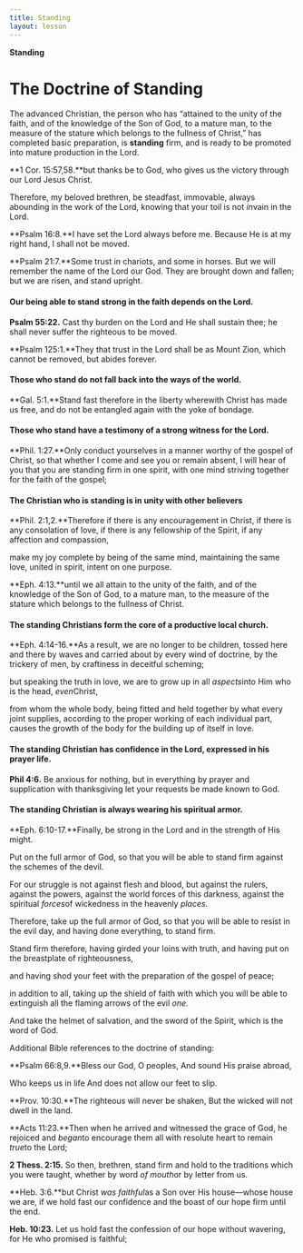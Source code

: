 ```yaml
---
title: Standing
layout: lesson
---
```



**Standing**

The Doctrine of Standing
========================

The advanced Christian, the person who has “attained to the unity of the
faith, and of the knowledge of the Son of God, to a mature man, to the
measure of the stature which belongs to the fullness of Christ,” has
completed basic preparation, is **standing** firm, and is ready to be
promoted into mature production in the Lord.

**1 Cor. 15:57,58.**but thanks be to God, who gives us the victory
through our Lord Jesus Christ.

Therefore, my beloved brethren, be steadfast, immovable, always
abounding in the work of the Lord, knowing that your toil is not
*in*vain in the Lord.

**Psalm 16:8.**I have set the Lord always before me. Because He is at my
right hand, I shall not be moved.

**Psalm 21:7.**Some trust in chariots, and some in horses. But we will
remember the name of the Lord our God. They are brought down and fallen;
but we are risen, and stand upright.

#### Our being able to stand strong in the faith depends on the Lord.

**Psalm 55:22.** Cast thy burden on the Lord and He shall sustain thee;
he shall never suffer the righteous to be moved.

**Psalm 125:1.**They that trust in the Lord shall be as Mount Zion,
which cannot be removed, but abides forever.

#### Those who stand do not fall back into the ways of the world.

**Gal. 5:1.**Stand fast therefore in the liberty wherewith Christ has
made us free, and do not be entangled again with the yoke of bondage.

#### Those who stand have a testimony of a strong witness for the Lord.

**Phil. 1:27.**Only conduct yourselves in a manner worthy of the gospel
of Christ, so that whether I come and see you or remain absent, I will
hear of you that you are standing firm in one spirit, with one mind
striving together for the faith of the gospel;

#### The Christian who is standing is in unity with other believers

**Phil. 2:1,2.**Therefore if there is any encouragement in Christ, if
there is any consolation of love, if there is any fellowship of the
Spirit, if any affection and compassion,

make my joy complete by being of the same mind, maintaining the same
love, united in spirit, intent on one purpose.

**Eph. 4:13.**until we all attain to the unity of the faith, and of the
knowledge of the Son of God, to a mature man, to the measure of the
stature which belongs to the fullness of Christ.

#### The standing Christians form the core of a productive local church.

**Eph. 4:14-16.**As a result, we are no longer to be children, tossed
here and there by waves and carried about by every wind of doctrine, by
the trickery of men, by craftiness in deceitful scheming;

but speaking the truth in love, we are to grow up in all *aspects*into
Him who is the head, *even*Christ,

from whom the whole body, being fitted and held together by what every
joint supplies, according to the proper working of each individual part,
causes the growth of the body for the building up of itself in love.

#### The standing Christian has confidence in the Lord, expressed in his prayer life.

**Phil 4:6.** Be anxious for nothing, but in everything by prayer and
supplication with thanksgiving let your requests be made known to God.

#### The standing Christian is always wearing his spiritual armor.

**Eph. 6:10-17.**Finally, be strong in the Lord and in the strength of
His might.

Put on the full armor of God, so that you will be able to stand firm
against the schemes of the devil.

For our struggle is not against flesh and blood, but against the rulers,
against the powers, against the world forces of this darkness, against
the spiritual *forces*of wickedness in the heavenly *places.*

Therefore, take up the full armor of God, so that you will be able to
resist in the evil day, and having done everything, to stand firm.

Stand firm therefore, having girded your loins with truth, and having
put on the breastplate of righteousness,

and having shod your feet with the preparation of the gospel of peace;

in addition to all, taking up the shield of faith with which you will be
able to extinguish all the flaming arrows of the evil *one.*

And take the helmet of salvation, and the sword of the Spirit, which is
the word of God.

Additional Bible references to the doctrine of standing:

**Psalm 66:8,9.**Bless our God, O peoples, And sound His praise abroad,

Who keeps us in life And does not allow our feet to slip.

**Prov. 10:30.**The righteous will never be shaken, But the wicked will
not dwell in the land.

**Acts 11:23.**Then when he arrived and witnessed the grace of God, he
rejoiced and *began*to encourage them all with resolute heart to remain
*true*to the Lord;

**2 Thess. 2:15.** So then, brethren, stand firm and hold to the
traditions which you were taught, whether by word *of mouth*or by letter
from us.

**Heb. 3:6.**but Christ *was faithful*as a Son over His house—whose
house we are, if we hold fast our confidence and the boast of our hope
firm until the end.

**Heb. 10:23.** Let us hold fast the confession of our hope without
wavering, for He who promised is faithful;

